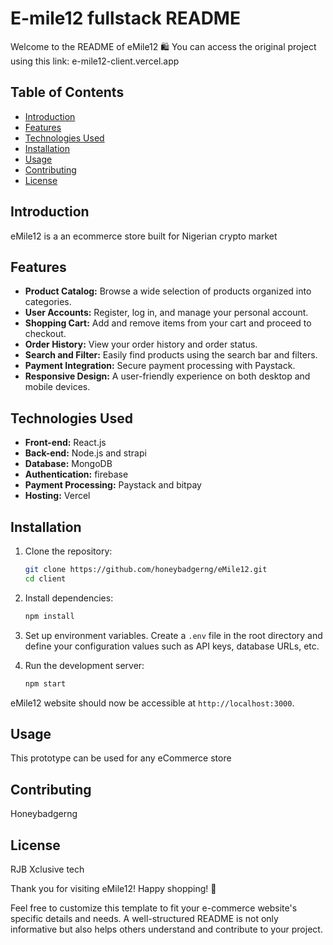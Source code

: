
# E-mile12 fullstack README

Welcome to the README of eMile12 🛍️
You can access the original project using this link: e-mile12-client.vercel.app


## Table of Contents
- [Introduction](#introduction)
- [Features](#features)
- [Technologies Used](#technologies-used)
- [Installation](#installation)
- [Usage](#usage)
- [Contributing](#contributing)
- [License](#license)

## Introduction

eMile12 is a an ecommerce store built for Nigerian crypto market

## Features

- **Product Catalog:** Browse a wide selection of products organized into categories.
- **User Accounts:** Register, log in, and manage your personal account.
- **Shopping Cart:** Add and remove items from your cart and proceed to checkout.
- **Order History:** View your order history and order status.
- **Search and Filter:** Easily find products using the search bar and filters.
- **Payment Integration:** Secure payment processing with Paystack.
- **Responsive Design:** A user-friendly experience on both desktop and mobile devices.


## Technologies Used

- **Front-end:** React.js
- **Back-end:** Node.js and strapi
- **Database:** MongoDB
- **Authentication:** firebase
- **Payment Processing:** Paystack and bitpay
- **Hosting:** Vercel

## Installation

1. Clone the repository:
   ```bash
   git clone https://github.com/honeybadgerng/eMile12.git
   cd client
   ```

2. Install dependencies:
   ```bash
   npm install
   ```

3. Set up environment variables. Create a `.env` file in the root directory and define your configuration values such as API keys, database URLs, etc.

4. Run the development server:
   ```bash
   npm start
   ```

eMile12 website should now be accessible at `http://localhost:3000`.

## Usage

This prototype can be used for any eCommerce store

## Contributing

Honeybadgerng

## License

RJB Xclusive tech


Thank you for visiting eMile12! Happy shopping! 🎉


Feel free to customize this template to fit your e-commerce website's specific details and needs. A well-structured README is not only informative but also helps others understand and contribute to your project.
